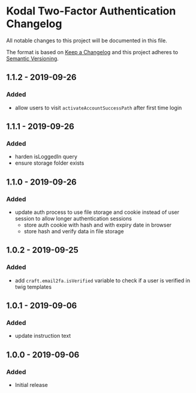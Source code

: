 # Kodal Two-Factor Authentication Changelog

All notable changes to this project will be documented in this file.

The format is based on [Keep a Changelog](http://keepachangelog.com/) and this project adheres to [Semantic Versioning](http://semver.org/).


## 1.1.2 - 2019-09-26
### Added
- allow users to visit `activateAccountSuccessPath` after first time login

## 1.1.1 - 2019-09-26
### Added
- harden isLoggedIn query
- ensure storage folder exists

## 1.1.0 - 2019-09-26
### Added
- update auth process to use file storage and cookie instead of user session to allow longer authentication sessions
    - store auth cookie with hash and with expiry date in browser
    - store hash and verify data in file storage

## 1.0.2 - 2019-09-25
### Added
- add `craft.email2fa.isVerified` variable to check if a user is verified in twig templates


## 1.0.1 - 2019-09-06
### Added
- update instruction text


## 1.0.0 - 2019-09-06
### Added
- Initial release